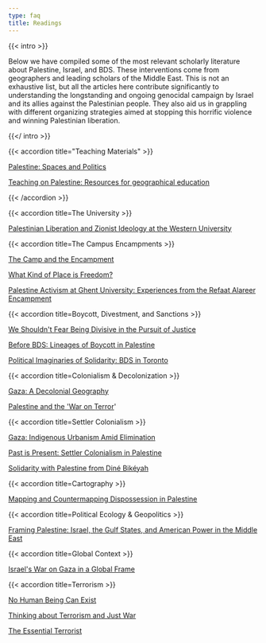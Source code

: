 ```yaml
---
type: faq
title: Readings
---
```


{{< intro >}}

Below we have compiled some of the most relevant scholarly literature about Palestine, Israel, and BDS. These interventions come from geographers and leading scholars of the Middle East. This is not an exhaustive list, but all the articles here contribute significantly to understanding the longstanding and ongoing genocidal campaign by Israel and its allies against the Palestinian people. They also aid us in grappling with different organizing strategies aimed at stopping this horrific violence and winning Palestinian liberation.

{{</ intro >}}

{{< accordion title="Teaching Materials" >}}

[Palestine: Spaces and Politics](https://palestine.araburbanism.com/) 

[Teaching on Palestine: Resources for geographical education](https://storymaps.arcgis.com/collections/8a004fa3a25b45a48155252f17f8a21b)

{{< /accordion >}}

{{< accordion title=The University >}}

[Palestinian Liberation and Zionist Ideology at the Western University](https://read.dukeupress.edu/south-atlantic-quarterly/article/124/2/399/393162/Palestinian-Liberation-and-Zionist-Ideology-at-the?searchresult=1)

{{< accordion title=The Campus Encampments >}}

[The Camp and the Encampment](https://read.dukeupress.edu/south-atlantic-quarterly/article/124/2/424/393161/The-Camp-and-the-Encampment-Reflections-on)

[What Kind of Place is Freedom?](https://antipodeonline.org/2024/10/24/what-kind-of-place-is-freedom/)

[Palestine Activism at Ghent University: Experiences from the Refaat Alareer Encampment](https://read.dukeupress.edu/south-atlantic-quarterly/article/124/2/434/393163/Palestine-Activism-at-Ghent-University-Experiences?searchresult=1)

{{< accordion title=Boycott, Divestment, and Sanctions >}}

[We Shouldn't Fear Being Divisive in the Pursuit of Justice](https://www.thenation.com/article/activism/bds-divisiveness-ethics/)

[Before BDS: Lineages of Boycott in Palestine](https://watermark.silverchair.com/58takriti.pdf?token=AQECAHi208BE49Ooan9kkhW_Ercy7Dm3ZL_9Cf3qfKAc485ysgAAA-gwggPkBgkqhkiG9w0BBwagggPVMIID0QIBADCCA8oGCSqGSIb3DQEHATAeBglghkgBZQMEAS4wEQQMsQlRxD0wAG6clXR6AgEQgIIDm14kMGL_6DB6wMOVL0f3b1_HtZaRaogLWCGk0iBfpC2FFdANwn9davoLMA65iZ2rC1P0R9NgGfe7l-QfBbs5ZT-wQY6MCY6ZYzs74efD2DK-nVyDp0u-zN3xCrINNZa5HmnK0YlnzMP0WIRwSDUePY4r9SYK_4aoizSTWBquwxyTD5r6TIlBHPMmUMziWWwK7r9zID6D005BG91pzS4P0dJ7K6BTqMWCbOyl6n83Kc6ygMJXDxWLWnwmTxucKbum7u5uWD0pbChUeUnPhp0oHjLcABNxoLQCIPGHEqJ_ssQ5gOLIyTaWVwcR5eLDsllHUapRVYEFWfnpaF3mH0poEf2VxZjwllVi917kLogKIYByfJZ1lFDf6LZNykhBVAR66cn3lPlLrOP4PQk5nFUWAQ-TBtj4yy6HSMlxC4MqWtWf6yx3rYA6mD8kgO7nvZqPY_SAbUUXXXuiVAnikfZonUHY50-9m76p-GoRmEDQl3Hqp1t4b7woUL6c6E8Pe-H1mTYgNltbnbLLT9Hm1gaYJHjnF_qzbeSmloSApVh7ess7lbyLj1E5u4HnQ2kZZmAhMYTYzsSHm5cpf5aacRifGqa9EzM5Qhi4kTpij-hZL-wnRcvpeGQ_r0F_U7SslgkIyJICxLQwXyn3pwJigajSwyDthRsZ7KHS3oswOgprvPulHDA7dTp_m65akA_kjJL4J8NHS0jciUWtQFFRxckbOlJcD8ppG4Z-834z2zrklyVx8KAJrmnblvLPEfx629AmsD7IkwggbZKixSM5-h09RXbcujVLSz_v58CZv0h2SGNAlNSBEpfdTlcSVP13ImTrFLR6TWW5fBr2ztlmyMt-e4rPokqdcq2M5ccjpZ8aHwqxKYADfAERt9q075ygjQUA3n7y_DwwLUA9dAcvMRmxFMSNbnpdUJKVBlbrI8nLKqOWyQO-TculOYHRVRWvVhkfSSTGYvHOzLhNtK-dinhgmvvW2D94UOKXrcKNDW_os5PoI98hvt776pShYFhcN4GXmywH43lt1m9DNlMxpMGbExtbYBWwqZqBYu5RV_iDcjFjhMK1jne-DAGHnX_0-ESIqcGPtJNpq_XHvGspihzxSCEjXfXqit0smHwfsS1ImjaY5s2CzPbiP1nssGVWE2wCpoH-2dsHenlg0aaoRPNr0p1sQ30bp3RBWas9vhMey4RZXwhcqw3zOMfcG1yanAsXMD5MUvrIpK6TkAZ4)

[Political Imaginaries of Solidarity: BDS in Toronto](https://www.tandfonline.com/doi/full/10.1080/14742837.2024.2321132?casa_token=We_QC3a-VK4AAAAA%3Av2nwNoh4htTt_JVvcWK_U_kgM_GItw-TZ2_dLqA7IyJQLwV-9jIR082_IdxYoOsD4Pqnu-CvyFYJ#abstract)

{{< accordion title=Colonialism & Decolonization >}}

[Gaza: A Decolonial Geography](https://rgs-ibg.onlinelibrary.wiley.com/doi/full/10.1111/tran.12675?casa_token=SAVLAc_C6QsAAAAA%3AGRyml5zFkvXVnnwX95oWleKNETyoVLMMh23s4NrYcRVhvA035bf4kwe5-jPeXPFIFzclSrYn02-_Dvg)

[Palestine and the 'War on Terror](https://muse.jhu.edu/article/181207/pdf)'

{{< accordion title=Settler Colonialism >}}

[Gaza: Indigenous Urbanism Amid Elimination](https://muse.jhu.edu/pub/23/article/957108/pdf?casa_token=eaw884xEM4UAAAAA:maQtQyGKpMfd43qHYG7xIK6_sH48buSZ3OPV60bOPLD2cwdGohiXE90oU7grr9M4lW-tICW5uQ)

[Past is Present: Settler Colonialism in Palestine](https://www.tandfonline.com/doi/pdf/10.1080/2201473X.2012.10648823)

[Solidarity with Palestine from Diné Bikéyah](https://www.jstor.org/stable/43822934?seq=1)

{{< accordion title=Cartography >}}

[Mapping and Countermapping Dispossession in Palestine](https://rgs-ibg.onlinelibrary.wiley.com/doi/full/10.1111/tran.12708)

{{< accordion title=Political Ecology & Geopolitics >}}

[Framing Palestine: Israel, the Gulf States, and American Power in the Middle East](https://www.tni.org/en/article/framing-palestine)

{{< accordion title=Global Context >}}

[Israel's War on Gaza in a Global Frame](https://onlinelibrary.wiley.com/doi/full/10.1111/anti.13094)

{{< accordion title=Terrorism >}}

[No Human Being Can Exist](https://www.nplusonemag.com/online-only/online-only/no-human-being-can-exist/)

[Thinking about Terrorism and Just War](https://www.tandfonline.com/doi/full/10.1080/09557570902956580)

[The Essential Terrorist](https://www.jstor.org/stable/41857908?casa_token=Wn2_8T0tH04AAAAA%3AY0jAERb0mLWgCjwIThRwZ5rgXCMPk2tKlCay0HDsbmPpgZ0KwZjomdTYpa6ycFklQHoJoULHBwlgFq5dcxd5MB3YSrWbAi5PdxV1W19EH-9gwma5Soc&seq=1)
